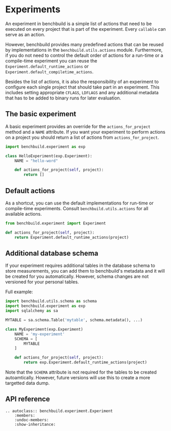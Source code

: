 # Experiments

An experiment in benchbuild is a simple list of actions that need to be
executed on every project that is part of the experiment.
Every `callable` can serve as an action.

However, benchbuild provides many predefined actions that can
be reused by implementations in the `benchbuild.utils.actions` module.
Furthermore, if you do not need to control the default order of
actions for a run-time or a compile-time experiment you can reuse the
`Experiment.default_runtime_actions` or
`Experiment.default_compiletime_actions`.

Besides the list of actions, it is also the responsibility of an experiment
to configure each single project that should take part in an experiment.
This includes setting appropriate `CFLAGS`, `LDFLAGS` and any additional
metadata that has to be added to binary runs for later evaluation.

## The basic experiment

A basic experiment provides an override for the `actions_for_project` method and
a `NAME` attribute. If you want your experiment to perform actions on a project
you should return a list of actions from `actions_for_project`.

```python
import benchbuild.experiment as exp

class HelloExperiment(exp.Experiment):
    NAME = "hello-word"

    def actions_for_project(self, project):
        return []
```

## Default actions

As a shortcut, you can use the default implementations for run-time or compile-time experiments.
Consult ``benchbuild.utils.actions`` for all available actions.

```python
from benchbuild.experiment import Experiment

def actions_for_project(self, project):
    return Experiment.default_runtime_actions(project)
```

## Additional database schema

If your experiment requires additional tables in the database schema to store measurements, you can
add them to benchbuild's metadata and it will be created for you automatically. However, schema changes
are not versioned for your personal tables.

Full example:
```python
import benchbuild.utils.schema as schema
import benchbuild.experiment as exp
import sqlalchemy as sa

MYTABLE = sa.schema.Table('mytable', schema.metadata(), ...)

class MyExperiment(exp.Experiment)
    NAME = 'my-experiment'
    SCHEMA = [
        MYTABLE
    ]

    def actions_for_project(self, project):
        return exp.Experiment.default_runtime_actions(project)
```

Note that the ``SCHEMA`` attribute is not required for the tables to be created autoamtically. However, future
versions will use this to create a more targetted data dump.

## API reference

```eval_rst
.. autoclass:: benchbuild.experiment.Experiment
    :members:
    :undoc-members:
    :show-inheritance:
```
